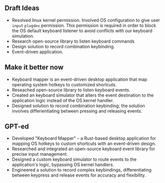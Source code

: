 ## Draft Ideas
- Resolved linux kernel permission. Involved OS configuration to give user `input` `plugdev` permission. This
permission is required in order to block the OS default keyboard listener to avoid conflicts with our keyboard
simulation.
- Research open-source library to listen keyboard commands
- Design solution to record combination keybinding.
- Event-driven application.


## Make it better now
- Keyboard mapper is an event-driven desktop application that map operating system hotkeys to
customized shortcuts.
- Reseached open-source library to listen keyboard events.
- Created an keyboard simulator that alters the event destination to the application logic instead of the OS kernel handler.
- Designed solution to record combination keybinding; the solution involves differientiating between pressing and releasing events.


## GPT-ed
- Developed "Keyboard Mapper" – a Rust-based desktop application for mapping OS hotkeys to custom shortcuts with an event-driven design.
- Researched and integrated an open-source keyboard event library for precise input management.
- Designed a custom keyboard simulator to route events to the application's logic, bypassing OS kernel handlers.
- Engineered a solution to record complex keybindings, differentiating between keypress and release events for accuracy and flexibility.
